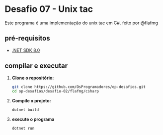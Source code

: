 # Desafio 07 - Unix tac

Este programa é uma implementação do unix tac em C#. feito por @flafmg

## pré-requisitos

- [.NET SDK 8.0](https://dotnet.microsoft.com/download/dotnet/8.0)

## compilar e executar

1. **Clone o repositório:**
   ```bash
   git clone https://github.com/OsProgramadores/op-desafios.git
   cd op-desafios/desafio-02/flafmg/csharp
   ```
2. **Compile o projeto:**
   ```bash
   dotnet build
   ```
3. **execute o programa**
   ```bash
   dotnet run
   ```
